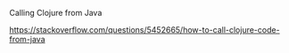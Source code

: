 Calling Clojure from Java

https://stackoverflow.com/questions/5452665/how-to-call-clojure-code-from-java


